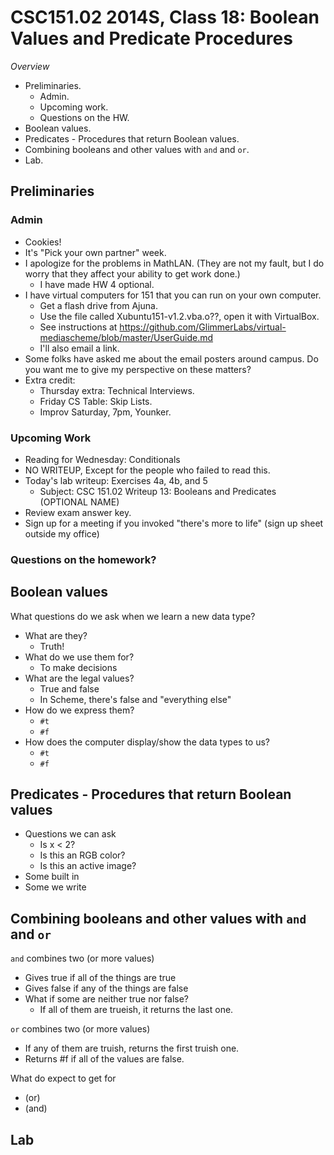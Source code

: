 CSC151.02 2014S, Class 18: Boolean Values and Predicate Procedures
==================================================================

_Overview_

* Preliminaries.
    * Admin.
    * Upcoming work.
    * Questions on the HW.
* Boolean values.
* Predicates - Procedures that return Boolean values.
* Combining booleans and other values with `and` and `or`.
* Lab.

Preliminaries
-------------

### Admin

* Cookies!
* It's "Pick your own partner" week.
* I apologize for the problems in MathLAN.  (They are not my fault, but
  I do worry that they affect your ability to get work done.)
    * I have made HW 4 optional.
* I have virtual computers for 151 that you can run on your own computer.
    * Get a flash drive from Ajuna.
    * Use the file called Xubuntu151-v1.2.vba.o??, open it with VirtualBox.
    * See instructions at 
      <https://github.com/GlimmerLabs/virtual-mediascheme/blob/master/UserGuide.md>
    * I'll also email a link.
* Some folks have asked me about the email posters around campus.  Do you
  want me to give my perspective on these matters?
* Extra credit: 
    * Thursday extra: Technical Interviews.
    * Friday CS Table: Skip Lists.
    * Improv Saturday, 7pm, Younker.

### Upcoming Work

* Reading for Wednesday: Conditionals
* NO WRITEUP, Except for the people who failed to read this.
* Today's lab writeup: Exercises 4a, 4b, and 5
    * Subject: CSC 151.02 Writeup 13: Booleans and Predicates (OPTIONAL NAME)
* Review exam answer key.
* Sign up for a meeting if you invoked "there's more to life" (sign up sheet
  outside my office)

### Questions on the homework?

Boolean values
--------------

What questions do we ask when we learn a new data type?

* What are they?
    * Truth!
* What do we use them for?
    * To make decisions
* What are the legal values?
    * True and false
    * In Scheme, there's false and "everything else"
* How do we express them?
    * `#t`
    * `#f`
* How does the computer display/show the data types to us?
    * `#t`
    * `#f`

Predicates - Procedures that return Boolean values
--------------------------------------------------

* Questions we can ask
    * Is x < 2?
    * Is this an RGB color?
    * Is this an active image?
* Some built in
* Some we write

Combining booleans and other values with `and` and `or`
-------------------------------------------------------

`and` combines two (or more values)

* Gives true if all of the things are true
* Gives false if any of the things are false
* What if some are neither true nor false?
    * If all of them are trueish, it returns the last one.

`or` combines two (or more values)

* If any of them are truish, returns the first truish one.
* Returns #f if all of the values are false.

What do expect to get for

* (or)
* (and)

Lab
---
